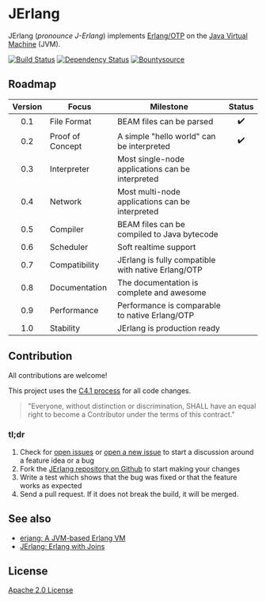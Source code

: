 # JErlang

JErlang (_pronounce J-Erlang_) implements [Erlang/OTP](https://github.com/erlang/otp) on the [Java Virtual Machine](https://en.wikipedia.org/wiki/Java_virtual_machine) (JVM).

[![Build Status](https://img.shields.io/travis/jerlang/jerlang.svg?branch=master&style=flat)](https://travis-ci.org/jerlang/jerlang)
[![Dependency Status](https://www.versioneye.com/user/projects/55acc9853065350023000481/badge.svg?style=flat)](https://www.versioneye.com/user/projects/55acc9853065350023000481)
[![Bountysource](https://img.shields.io/bountysource/team/jerlang/activity.svg?style=flat)](https://www.bountysource.com/teams/jerlang)

## Roadmap

|Version|Focus           |Milestone                                         |Status|
|:-----:|----------------|--------------------------------------------------|:----:|
|0.1    |File Format     |BEAM files can be parsed                          |:heavy_check_mark:|
|0.2    |Proof of Concept|A simple "hello world" can be interpreted         |:heavy_check_mark:|
|0.3    |Interpreter     |Most single-node applications can be interpreted  ||
|0.4    |Network         |Most multi-node applications can be interpreted   ||
|0.5    |Compiler        |BEAM files can be compiled to Java bytecode       ||
|0.6    |Scheduler       |Soft realtime support                             ||
|0.7    |Compatibility   |JErlang is fully compatible with native Erlang/OTP||
|0.8    |Documentation   |The documentation is complete and awesome         ||
|0.9    |Performance     |Performance is comparable to native Erlang/OTP    ||
|1.0    |Stability       |JErlang is production ready                       ||

## Contribution

All contributions are welcome!

This project uses the [C4.1 process](http://rfc.zeromq.org/spec:22)
for all code changes.

> "Everyone, without distinction or discrimination,
> SHALL have an equal right to become a Contributor
> under the terms of this contract."

### tl;dr

1. Check for [open issues](https://github.com/jerlang/jerlang/issues) or
[open a new issue](https://github.com/jerlang/jerlang/issues/new) to start
a discussion around a feature idea or a bug
2. Fork the [JErlang repository on Github](https://github.com/jerlang/jerlang)
to start making your changes
3. Write a test which shows that the bug was fixed or that the feature works
as expected
4. Send a pull request. If it does not break the build, it will be merged.

## See also

* [erjang: A JVM-based Erlang VM](https://github.com/trifork/erjang)
* [JErlang: Erlang with Joins](http://www.doc.ic.ac.uk/~susan/jerlang/)

## License

[Apache 2.0 License](LICENSE)

